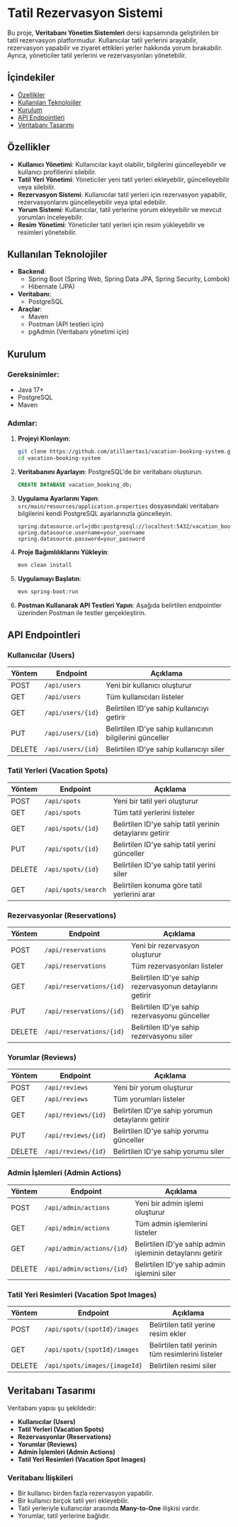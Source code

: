 
# Tatil Rezervasyon Sistemi

Bu proje, **Veritabanı Yönetim Sistemleri** dersi kapsamında geliştirilen bir tatil rezervasyon platformudur. Kullanıcılar tatil yerlerini arayabilir, rezervasyon yapabilir ve ziyaret ettikleri yerler hakkında yorum bırakabilir. Ayrıca, yöneticiler tatil yerlerini ve rezervasyonları yönetebilir.

## İçindekiler

- [Özellikler](#özellikler)
- [Kullanılan Teknolojiler](#kullanılan-teknolojiler)
- [Kurulum](#kurulum)
- [API Endpointleri](#api-endpointleri)
- [Veritabanı Tasarımı](#veritabanı-tasarımı)


## Özellikler

- **Kullanıcı Yönetimi**: Kullanıcılar kayıt olabilir, bilgilerini güncelleyebilir ve kullanıcı profillerini silebilir.
- **Tatil Yeri Yönetimi**: Yöneticiler yeni tatil yerleri ekleyebilir, güncelleyebilir veya silebilir.
- **Rezervasyon Sistemi**: Kullanıcılar tatil yerleri için rezervasyon yapabilir, rezervasyonlarını güncelleyebilir veya iptal edebilir.
- **Yorum Sistemi**: Kullanıcılar, tatil yerlerine yorum ekleyebilir ve mevcut yorumları inceleyebilir.
- **Resim Yönetimi**: Yöneticiler tatil yerleri için resim yükleyebilir ve resimleri yönetebilir.

## Kullanılan Teknolojiler

- **Backend**: 
  - Spring Boot (Spring Web, Spring Data JPA, Spring Security, Lombok)
  - Hibernate (JPA)
- **Veritabanı**: 
  - PostgreSQL
- **Araçlar**:
  - Maven
  - Postman (API testleri için)
  - pgAdmin (Veritabanı yönetimi için)

## Kurulum

### Gereksinimler:
- Java 17+
- PostgreSQL
- Maven

### Adımlar:

1. **Projeyi Klonlayın**:
   ```bash
   git clone https://github.com/atillaertas1/vacation-booking-system.git
   cd vacation-booking-system
   ```

2. **Veritabanını Ayarlayın**: PostgreSQL'de bir veritabanı oluşturun.
   ```sql
   CREATE DATABASE vacation_booking_db;
   ```

3. **Uygulama Ayarlarını Yapın**: `src/main/resources/application.properties` dosyasındaki veritabanı bilgilerini kendi PostgreSQL ayarlarınızla güncelleyin.
   ```properties
   spring.datasource.url=jdbc:postgresql://localhost:5432/vacation_booking_db
   spring.datasource.username=your_username
   spring.datasource.password=your_password
   ```

4. **Proje Bağımlılıklarını Yükleyin**:
   ```bash
   mvn clean install
   ```

5. **Uygulamayı Başlatın**:
   ```bash
   mvn spring-boot:run
   ```

6. **Postman Kullanarak API Testleri Yapın**: Aşağıda belirtilen endpointler üzerinden Postman ile testler gerçekleştirin.

## API Endpointleri

### Kullanıcılar (Users)
| Yöntem | Endpoint              | Açıklama                                        |
|--------|-----------------------|------------------------------------------------|
| POST   | `/api/users`           | Yeni bir kullanıcı oluşturur                   |
| GET    | `/api/users`           | Tüm kullanıcıları listeler                     |
| GET    | `/api/users/{id}`      | Belirtilen ID'ye sahip kullanıcıyı getirir    |
| PUT    | `/api/users/{id}`      | Belirtilen ID'ye sahip kullanıcının bilgilerini günceller |
| DELETE | `/api/users/{id}`      | Belirtilen ID'ye sahip kullanıcıyı siler      |

### Tatil Yerleri (Vacation Spots)
| Yöntem | Endpoint              | Açıklama                                        |
|--------|-----------------------|------------------------------------------------|
| POST   | `/api/spots`           | Yeni bir tatil yeri oluşturur                  |
| GET    | `/api/spots`           | Tüm tatil yerlerini listeler                   |
| GET    | `/api/spots/{id}`      | Belirtilen ID'ye sahip tatil yerinin detaylarını getirir |
| PUT    | `/api/spots/{id}`      | Belirtilen ID'ye sahip tatil yerini günceller  |
| DELETE | `/api/spots/{id}`      | Belirtilen ID'ye sahip tatil yerini siler      |
| GET    | `/api/spots/search`    | Belirtilen konuma göre tatil yerlerini arar    |

### Rezervasyonlar (Reservations)
| Yöntem | Endpoint                | Açıklama                                      |
|--------|-------------------------|----------------------------------------------|
| POST   | `/api/reservations`      | Yeni bir rezervasyon oluşturur               |
| GET    | `/api/reservations`      | Tüm rezervasyonları listeler                 |
| GET    | `/api/reservations/{id}` | Belirtilen ID'ye sahip rezervasyonun detaylarını getirir |
| PUT    | `/api/reservations/{id}` | Belirtilen ID'ye sahip rezervasyonu günceller |
| DELETE | `/api/reservations/{id}` | Belirtilen ID'ye sahip rezervasyonu siler     |

### Yorumlar (Reviews)
| Yöntem | Endpoint              | Açıklama                                        |
|--------|-----------------------|------------------------------------------------|
| POST   | `/api/reviews`         | Yeni bir yorum oluşturur                       |
| GET    | `/api/reviews`         | Tüm yorumları listeler                         |
| GET    | `/api/reviews/{id}`    | Belirtilen ID'ye sahip yorumun detaylarını getirir |
| PUT    | `/api/reviews/{id}`    | Belirtilen ID'ye sahip yorumu günceller        |
| DELETE | `/api/reviews/{id}`    | Belirtilen ID'ye sahip yorumu siler            |

### Admin İşlemleri (Admin Actions)
| Yöntem | Endpoint              | Açıklama                                        |
|--------|-----------------------|------------------------------------------------|
| POST   | `/api/admin/actions`   | Yeni bir admin işlemi oluşturur                |
| GET    | `/api/admin/actions`   | Tüm admin işlemlerini listeler                 |
| GET    | `/api/admin/actions/{id}` | Belirtilen ID'ye sahip admin işleminin detaylarını getirir |
| DELETE | `/api/admin/actions/{id}` | Belirtilen ID'ye sahip admin işlemini siler   |

### Tatil Yeri Resimleri (Vacation Spot Images)
| Yöntem | Endpoint                       | Açıklama                                   |
|--------|--------------------------------|-------------------------------------------|
| POST   | `/api/spots/{spotId}/images`    | Belirtilen tatil yerine resim ekler     |
| GET    | `/api/spots/{spotId}/images`    | Belirtilen tatil yerinin tüm resimlerini listeler |
| DELETE | `/api/spots/images/{imageId}`    | Belirtilen resimi siler                   |

## Veritabanı Tasarımı

Veritabanı yapısı şu şekildedir:

- **Kullanıcılar (Users)**
- **Tatil Yerleri (Vacation Spots)**
- **Rezervasyonlar (Reservations)**
- **Yorumlar (Reviews)**
- **Admin İşlemleri (Admin Actions)**
- **Tatil Yeri Resimleri (Vacation Spot Images)**

### Veritabanı İlişkileri
- Bir kullanıcı birden fazla rezervasyon yapabilir.
- Bir kullanıcı birçok tatil yeri ekleyebilir.
- Tatil yerleriyle kullanıcılar arasında **Many-to-One** ilişkisi vardır.
- Yorumlar, tatil yerlerine bağlıdır.


